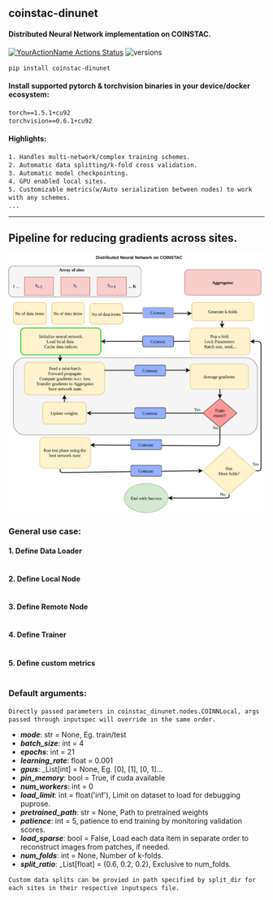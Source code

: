 ## coinstac-dinunet
#### Distributed Neural Network implementation  on COINSTAC.

[![YourActionName Actions Status](https://github.com/trendscenter/coinstac-dinunet/workflows/build/badge.svg)](https://github.com/trendscenter/coinstac-dinunet/actions)
![versions](https://img.shields.io/pypi/pyversions/pybadges.svg)

```
pip install coinstac-dinunet
```
#### Install supported pytorch & torchvision binaries in your device/docker ecosystem:
```
torch==1.5.1+cu92
torchvision==0.6.1+cu92
```

#### Highlights:
```
1. Handles multi-network/complex training schemes.
2. Automatic data splitting/k-fold cross validation.
3. Automatic model checkpointing.
4. GPU enabled local sites.
5. Customizable metrics(w/Auto serialization between nodes) to work with any schemes.
...
```


<hr />

## Pipeline for reducing gradients across sites.

![DINUNET](assets/dinunet.png)

### General use case:

#### 1. Define Data Loader
```python

```

#### 2. Define Local Node
```python

```
#### 3. Define Remote Node
```python

```
#### 4. Define Trainer
```python

```

#### 5. Define custom metrics
```python

```

### Default arguments:
    Directly passed parameters in coinstac_dinunet.nodes.COINNLocal, args passed through inputspec will override in the same order.
* ***mode***: str = None, Eg. train/test
* ***batch_size***: int = 4 
* ***epochs***: int = 21
* ***learning_rate***: float = 0.001
* ***gpus***: _List[int] = None, Eg. [0], [1], [0, 1]...
* ***pin_memory***: bool = True, if cuda available
* ***num_workers***: int = 0
* ***load_limit***: int = float('inf'), Limit on dataset to load for debugging puprose.
* ***pretrained_path***: str = None, Path to pretrained weights
* ***patience***: int = 5, patience to end training by monitoring validation scores.
* ***load_sparse***: bool = False, Load each data item in separate order to reconstruct images from patches, if needed.
* ***num_folds***: int = None, Number of k-folds. 
* ***split_ratio***: _List[float] = (0.6, 0.2, 0.2), Exclusive to num_folds.
```
Custom data splits can be provied in path specified by split_dir for each sites in their respective inputspecs file.
```

